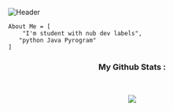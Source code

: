 


![Header](https://telegra.ph/file/e6b435315d11f2916223b.jpg)

```
About Me = [
    "I'm student with nub dev labels",
   "python Java Pyrogram"
]
```

<h3 align="center"><b>My Github Stats :</b></h3><br>
<p align="center"><a href="https://github.com/BrayDanXD"><img src="https://github-readme-stats.vercel.app/api?username=BrayDanXD&show_icons=true&theme=radical"></a></p>
<p align="center"><a href="https://github.com/BrayDanXD"><img src="ht







